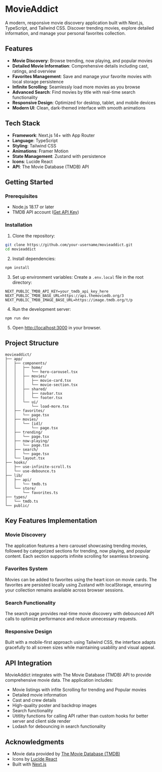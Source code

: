 # MovieAddict

A modern, responsive movie discovery application built with Next.js, TypeScript, and Tailwind CSS. Discover trending movies, explore detailed information, and manage your personal favorites collection.

## Features

- **Movie Discovery**: Browse trending, now playing, and popular movies
- **Detailed Movie Information**: Comprehensive details including cast, ratings, and overview
- **Favorites Management**: Save and manage your favorite movies with local storage persistence
- **Infinite Scrolling**: Seamlessly load more movies as you browse
- **Advanced Search**: Find movies by title with real-time search functionality
- **Responsive Design**: Optimized for desktop, tablet, and mobile devices
- **Modern UI**: Clean, dark-themed interface with smooth animations

## Tech Stack

- **Framework**: Next.js 14+ with App Router
- **Language**: TypeScript
- **Styling**: Tailwind CSS
- **Animations**: Framer Motion
- **State Management**: Zustand with persistence
- **Icons**: Lucide React
- **API**: The Movie Database (TMDB) API

## Getting Started

### Prerequisites

- Node.js 18.17 or later
- TMDB API account ([Get API Key](https://www.themoviedb.org/settings/api))

### Installation

1. Clone the repository:
```bash
git clone https://github.com/your-username/movieaddict.git
cd movieaddict
```

2. Install dependencies:
```bash
npm install
```

3. Set up environment variables:
Create a `.env.local` file in the root directory:

```env
NEXT_PUBLIC_TMDB_API_KEY=your_tmdb_api_key_here
NEXT_PUBLIC_TMDB_BASE_URL=https://api.themoviedb.org/3
NEXT_PUBLIC_TMDB_IMAGE_BASE_URL=https://image.tmdb.org/t/p
```

4. Run the development server:
```bash
npm run dev
```

5. Open [http://localhost:3000](http://localhost:3000) in your browser.

## Project Structure

```
movieaddict/
├── app/
│   ├── components/
│   │   ├── home/
│   │   │   └── hero-carousel.tsx
│   │   ├── movies/
│   │   │   ├── movie-card.tsx
│   │   │   └── movie-section.tsx
│   │   ├── shared/
│   │   │   ├── navbar.tsx
│   │   │   └── footer.tsx
│   │   └── ui/
│   │       └── load-more.tsx
│   ├── favorites/
│   │   └── page.tsx
│   ├── movies/
│   │   └── [id]/
│   │       └── page.tsx
│   ├── trending/
│   │   └── page.tsx
│   ├── now-playing/
│   │   └── page.tsx
│   ├── search/
│   │   └── page.tsx
│   └── layout.tsx
├── hooks/
│   ├── use-infinite-scroll.ts
│   └── use-debounce.ts
├── lib/
│   ├── api/
│   │   └── tmdb.ts
│   └── store/
│       └── favorites.ts
├── types/
│   └── tmdb.ts
└── public/
```

## Key Features Implementation

### Movie Discovery
The application features a hero carousel showcasing trending movies, followed by categorized sections for trending, now playing, and popular content. Each section supports infinite scrolling for seamless browsing.

### Favorites System
Movies can be added to favorites using the heart icon on movie cards. The favorites are persisted locally using Zustand with localStorage, ensuring your collection remains available across browser sessions.

### Search Functionality
The search page provides real-time movie discovery with debounced API calls to optimize performance and reduce unnecessary requests.

### Responsive Design
Built with a mobile-first approach using Tailwind CSS, the interface adapts gracefully to all screen sizes while maintaining usability and visual appeal.

## API Integration

MovieAddict integrates with The Movie Database (TMDB) API to provide comprehensive movie data. The application includes:

- Movie listings with infite Scrolling for trending and Popular movies
- Detailed movie information
- Cast and crew details
- High-quality poster and backdrop images
- Search functionality
- Utitlity functions for calling API rather than custom hooks for better server and client side render
- Lodash for debouncing in search functionality



## Acknowledgments

- Movie data provided by [The Movie Database (TMDB)](https://www.themoviedb.org/)
- Icons by [Lucide React](https://lucide.dev/)
- Built with [Next.js](https://nextjs.org/)
